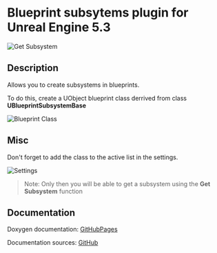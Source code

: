 # Blueprint subsytems plugin for Unreal Engine 5.3
![Get Subsystem](https://github.com/user-attachments/assets/c1cd0ead-e4dd-48b3-8f98-bfbaa7a7ad75)

## Description
Allows you to create subsystems in blueprints.

To do this, create a UObject blueprint class derrived from class **UBlueprintSubsystemBase**

![Blueprint Class](https://github.com/user-attachments/assets/fe6f2fc4-b1c8-46d6-85af-0e9beffb1100)

## Misc
Don't forget to add the class to the active list in the settings. 

![Settings](https://github.com/user-attachments/assets/b0c00f57-d917-4650-92bc-7e640b0bfc6b)

> Note: Only then you will be able to get a subsystem using the **Get Subsystem** function

## Documentation
Doxygen documentation: [GitHubPages](https://artemiyx.github.io/BlueprintSubsystemsUnrealDoc/index.html)

Documentation sources: [GitHub](https://github.com/ArtemIyX/BlueprintSubsystemsUnrealDoc)
